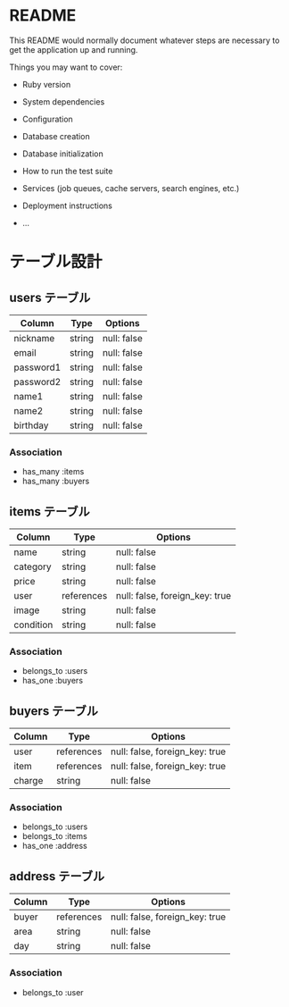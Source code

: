 # README

This README would normally document whatever steps are necessary to get the
application up and running.

Things you may want to cover:

* Ruby version

* System dependencies

* Configuration

* Database creation

* Database initialization

* How to run the test suite

* Services (job queues, cache servers, search engines, etc.)

* Deployment instructions

* ...

# テーブル設計

## users テーブル

| Column    | Type   | Options     |
| --------- | ------ | ----------- |
| nickname  | string | null: false |
| email     | string | null: false |
| password1 | string | null: false |
| password2 | string | null: false |
| name1     | string | null: false |
| name2     | string | null: false |
| birthday  | string | null: false |

### Association

- has_many :items
- has_many :buyers


## items テーブル

| Column    | Type       | Options                        |
| --------- | ---------- | ------------------------------ |
| name      | string     | null: false                    |
| category  | string     | null: false                    |
| price     | string     | null: false                    |
| user      | references | null: false, foreign_key: true |
| image     | string     | null: false                    |
| condition | string     | null: false                    |

### Association

- belongs_to :users
- has_one :buyers


## buyers テーブル

| Column | Type       | Options                        |
| ------ | ---------- | ------------------------------ |
| user   | references | null: false, foreign_key: true |
| item   | references | null: false, foreign_key: true |
| charge | string     | null: false                    |
### Association

- belongs_to :users
- belongs_to :items
- has_one :address

## address テーブル

| Column | Type       | Options                        |
| ------ | ---------- | ------------------------------ |
| buyer  | references | null: false, foreign_key: true |
| area   | string     | null: false                    |
| day    | string     | null: false                    |


### Association

- belongs_to :user

